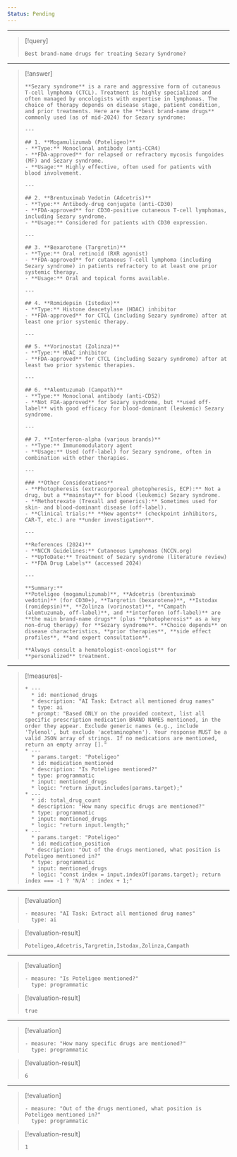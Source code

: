 ```yaml
---
Status: Pending
---
```


***

> [!query]
> ```query-text
> Best brand-name drugs for treating Sezary Syndrome?
> ```

***

> [!answer]
> ```answer-text
> **Sezary syndrome** is a rare and aggressive form of cutaneous T-cell lymphoma (CTCL). Treatment is highly specialized and often managed by oncologists with expertise in lymphomas. The choice of therapy depends on disease stage, patient condition, and prior treatments. Here are the **best brand-name drugs** commonly used (as of mid-2024) for Sezary syndrome:
> 
> ---
> 
> ## 1. **Mogamulizumab (Poteligeo)**
> - **Type:** Monoclonal antibody (anti-CCR4)
> - **FDA-approved** for relapsed or refractory mycosis fungoides (MF) and Sezary syndrome.
> - **Usage:** Highly effective, often used for patients with blood involvement.
> 
> ---
> 
> ## 2. **Brentuximab Vedotin (Adcetris)**
> - **Type:** Antibody-drug conjugate (anti-CD30)
> - **FDA-approved** for CD30-positive cutaneous T-cell lymphomas, including Sezary syndrome.
> - **Usage:** Considered for patients with CD30 expression.
> 
> ---
> 
> ## 3. **Bexarotene (Targretin)**
> - **Type:** Oral retinoid (RXR agonist)
> - **FDA-approved** for cutaneous T-cell lymphoma (including Sezary syndrome) in patients refractory to at least one prior systemic therapy.
> - **Usage:** Oral and topical forms available.
> 
> ---
> 
> ## 4. **Romidepsin (Istodax)**
> - **Type:** Histone deacetylase (HDAC) inhibitor
> - **FDA-approved** for CTCL (including Sezary syndrome) after at least one prior systemic therapy.
> 
> ---
> 
> ## 5. **Vorinostat (Zolinza)**
> - **Type:** HDAC inhibitor
> - **FDA-approved** for CTCL (including Sezary syndrome) after at least two prior systemic therapies.
> 
> ---
> 
> ## 6. **Alemtuzumab (Campath)**
> - **Type:** Monoclonal antibody (anti-CD52)
> - **Not FDA-approved** for Sezary syndrome, but **used off-label** with good efficacy for blood-dominant (leukemic) Sezary syndrome.
> 
> ---
> 
> ## 7. **Interferon-alpha (various brands)**
> - **Type:** Immunomodulatory agent
> - **Usage:** Used (off-label) for Sezary syndrome, often in combination with other therapies.
> 
> ---
> 
> ### **Other Considerations**
> - **Photopheresis (extracorporeal photopheresis, ECP):** Not a drug, but a **mainstay** for blood (leukemic) Sezary syndrome.
> - **Methotrexate (Trexall and generics):** Sometimes used for skin- and blood-dominant disease (off-label).
> - **Clinical trials:** **New agents** (checkpoint inhibitors, CAR-T, etc.) are **under investigation**.
> 
> ---
> 
> **References (2024)**
> - **NCCN Guidelines:** Cutaneous Lymphomas (NCCN.org)
> - **UpToDate:** Treatment of Sezary syndrome (literature review)
> - **FDA Drug Labels** (accessed 2024)
> 
> ---
> 
> **Summary:**  
> **Poteligeo (mogamulizumab)**, **Adcetris (brentuximab vedotin)** (for CD30+), **Targretin (bexarotene)**, **Istodax (romidepsin)**, **Zolinza (vorinostat)**, **Campath (alemtuzumab, off-label)**, and **interferon (off-label)** are **the main brand-name drugs** (plus **photopheresis** as a key non-drug therapy) for **Sezary syndrome**. **Choice depends** on disease characteristics, **prior therapies**, **side effect profiles**, **and expert consultation**.
> 
> **Always consult a hematologist-oncologist** for **personalized** treatment.
> ```

***

> [!measures]-
> ```measures-md
> * ---
>   * id: mentioned_drugs
>   * description: "AI Task: Extract all mentioned drug names"
>   * type: ai
>   * prompt: "Based ONLY on the provided context, list all specific prescription medication BRAND NAMES mentioned, in the order they appear. Exclude generic names (e.g., include 'Tylenol', but exclude 'acetaminophen'). Your response MUST be a valid JSON array of strings. If no medications are mentioned, return an empty array []."
> * ---
>   * params.target: "Poteligeo"
>   * id: medication_mentioned
>   * description: "Is Poteligeo mentioned?"
>   * type: programmatic
>   * input: mentioned_drugs
>   * logic: "return input.includes(params.target);"
> * ---
>   * id: total_drug_count
>   * description: "How many specific drugs are mentioned?"
>   * type: programmatic
>   * input: mentioned_drugs
>   * logic: "return input.length;"
> * ---
>   * params.target: "Poteligeo"
>   * id: medication_position
>   * description: "Out of the drugs mentioned, what position is Poteligeo mentioned in?"
>   * type: programmatic
>   * input: mentioned_drugs
>   * logic: "const index = input.indexOf(params.target); return index === -1 ? 'N/A' : index + 1;"
> ```

***

> [!evaluation]
> ```evaluation-yaml
> - measure: "AI Task: Extract all mentioned drug names"
>   type: ai
> ```

> [!evaluation-result]
> ```evaluation-result-text
> Poteligeo,Adcetris,Targretin,Istodax,Zolinza,Campath
> ```

***

> [!evaluation]
> ```evaluation-yaml
> - measure: "Is Poteligeo mentioned?"
>   type: programmatic
> ```

> [!evaluation-result]
> ```evaluation-result-text
> true
> ```

***

> [!evaluation]
> ```evaluation-yaml
> - measure: "How many specific drugs are mentioned?"
>   type: programmatic
> ```

> [!evaluation-result]
> ```evaluation-result-text
> 6
> ```

***

> [!evaluation]
> ```evaluation-yaml
> - measure: "Out of the drugs mentioned, what position is Poteligeo mentioned in?"
>   type: programmatic
> ```

> [!evaluation-result]
> ```evaluation-result-text
> 1
> ```